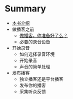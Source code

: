 # Summary

* [本书介绍](index.md)
* 做播客之前
    * [做播客，你准备好了么？](before/peace.md)
    * 必要的录音设备
* 开始录音
    * 如何选择录音环境
    * 开始录音
    * 声音的简单处理
* 发布播客
    * 独立播客还是平台播客
    * 发布你的播客
    * 采集听众反馈